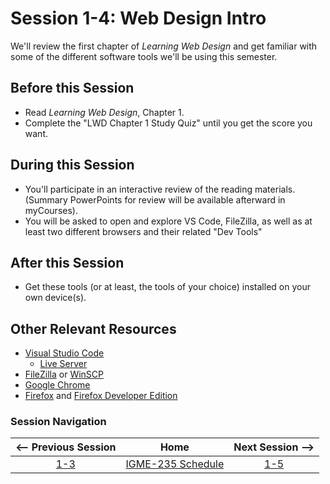 # Session 1-4: Web Design Intro

We'll review the first chapter of *Learning Web Design* and get familiar with some of the different software tools we'll be using this semester.

## Before this Session
- Read *Learning Web Design*, Chapter 1.
- Complete the "LWD Chapter 1 Study Quiz" until you get the score you want.

## During this Session
- You'll participate in an interactive review of the reading materials.  (Summary PowerPoints for review will be available afterward in myCourses).
- You will be asked to open and explore VS Code, FileZilla, as well as at least two different browsers and their related "Dev Tools"

## After this Session
- Get these tools (or at least, the tools of your choice) installed on your own device(s).

## Other Relevant Resources
  - [Visual Studio Code](https://code.visualstudio.com/)
    - [Live Server](https://marketplace.visualstudio.com/items?itemName=ritwickdey.LiveServer)
  - [FileZilla](https://filezilla-project.org/) or [WinSCP](https://winscp.net/eng/index.php)
  - [Google Chrome](https://www.google.com/chrome)
  - [Firefox](https://www.mozilla.org/en-US/firefox/) and [Firefox Developer Edition](https://www.mozilla.org/en-US/firefox/developer/)

### Session Navigation

| <-- Previous Session |               Home                  | Next Session --> |
|:--------------------:|:-----------------------------------:|:----------------:|
|  [1-3](1-3.md)       | [IGME-235 Schedule](../schedule.md) |   [1-5](1-5.md)  |
